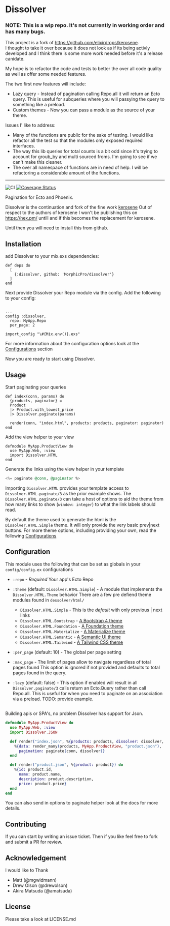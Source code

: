 # Dissolver
### NOTE: This is a wip repo. It's not currently in working order and has many bugs. 

This project is a fork of https://github.com/elixirdrops/kerosene.   
I thought to take it over because it does not look as if its being activly developed
and I think there is some more work needed before it's a release canidate.

My hope is to refactor the code and tests to better the over all code quality as well as offer some needed features. 

The two first new features will include:
* Lazy query - Instead of pagination calling Repo.all it will return an Ecto query. This is useful for subqueries where you will passying the query to something like a preload. 
* Custom themes - Now you can pass a module as the source of your theme. 

Issues I' like to address:
* Many of the functions are public for the sake of testing. I would like refactor all the test so that the modules only exposed required interfaces. 
* The way this lib queries for total counts is a bit odd since it's trying to account for groub_by and multi sourced froms. I'm going to see if we can't make this cleaner. 
* The over all namespace of functions are in need of help. I will be refactoring a considerable amount of the functions. 

--- 

![CI](https://github.com/MorphicPro/dissolver/workflows/CI/badge.svg) [![Coverage Status](https://coveralls.io/repos/github/MorphicPro/dissolver/badge.svg?branch=master)](https://coveralls.io/github/MorphicPro/dissolver?branch=master)

Pagination for Ecto and Phoenix.

Dissolver is the continuation and fork of the fine work [kerosene](https://github.com/elixirdrops/kerosene)
Out of respect to the authors of kerosene I won't be publishing this on https://hex.pm/
untill and if this becomes the replacement for kerosene.

Until then you will need to install this from github.

## Installation
add Dissolver to your mix.exs dependencies:
```
def deps do
  [
    {:dissolver, github: 'MorphicPro/dissolver'}
  ]
end
```

Next provide Dissolver your Repo module via the config.
Add the following to your config:
```

...
config :dissolver,
  repo: MyApp.Repo
  per_page: 2

import_config "\#{Mix.env()}.exs"
```
For more information about the configuration options look at the [Configurations](#module-configuration) section

Now you are ready to start using Dissolver.

## Usage
Start paginating your queries
```
def index(conn, params) do
  {products, paginator} =
  Product
  |> Product.with_lowest_price
  |> Dissolver.paginate(params)

  render(conn, "index.html", products: products, paginator: paginator)
end
```

Add the view helper to your view
```
defmodule MyApp.ProductView do
  use MyApp.Web, :view
  import Dissolver.HTML
end
```

Generate the links using the view helper in your template
```elixir
<%= paginate @conn, @paginator %>
```

Importing `Dissolver.HTML` provides your template access
to `Dissolver.HTML.paginate/3` as the prior example shows.
The `Dissolver.HTML.paginate/3` can take a host of options to aid
the theme from how many links to show (`window: integer`) to what the
link labels should read.

By default the theme used to generate the html is the `Dissolver.HTML.Simple` theme.
It will only provide the very basic prev|next buttons. For more theme options, including providing
your own, read the following [Configurations](#module-configuration)

## Configuration

This module uses the following that can be set as globals in your `config/config.ex` configurations
* `:repo` - _*Required*_ Your app's Ecto Repo
* `:theme` (default: `Dissolver.HTML.Simple`) - A module that implements the `Dissolver.HTML.Theme` behavior
    There are a few pre defiend theme modules found in `dessolver/html/`
    * `Dissolver.HTML.Simple` - This is the _default_ with only previous | next links
    * `Dissolver.HTML.Bootstrap` - [A Bootstrap 4 theme ](https://getbootstrap.com/)
    * `Dissolver.HTML.Foundation` - [A Foundation theme](https://get.foundation/)
    * `Dissolver.HTML.Materialize` - [A Materialize theme](https://materializecss.com/)
    * `Dissolver.HTML.Semantic` - [A Semantic UI theme](https://semantic-ui.com/)
    * `Dissolver.HTML.Tailwind` - [A Tailwind CSS theme](https://tailwindcss.com/)

* `:per_page` (default: 10) - The global per page setting
* `:max_page` - The limit of pages allow to navigate regardless of total pages found
    This option is ignored if not provided and defaults to total pages found in the query.
* `:lazy` (default: false) - This option if enabled will result in all `Dissolver.paginate/3` calls
    return an Ecto.Query rather than call Repo.all. This is useful for when you need to paginate
    on an association via a preload. TODO: provide example.
##

Building apis or SPA's, no problem Dissolver has support for Json.

```elixir
defmodule MyApp.ProductView do
  use MyApp.Web, :view
  import Dissolver.JSON

  def render("index.json", %{products: products, dissolver: dissolver, conn: conn}) do
    %{data: render_many(products, MyApp.ProductView, "product.json"),
      pagination: paginate(conn, dissolver)}
  end

  def render("product.json", %{product: product}) do
    %{id: product.id,
      name: product.name,
      description: product.description,
      price: product.price}
  end
end
```


You can also send in options to paginate helper look at the docs for more details.

## Contributing
If you can start by writing an issue ticket. 
Then if you like feel free to fork and submit a PR for review. 

## Acknowledgement

I would like to Thank

* Matt (@mgwidmann)
* Drew Olson (@drewolson)
* Akira Matsuda (@amatsuda)

## License

Please take a look at LICENSE.md
